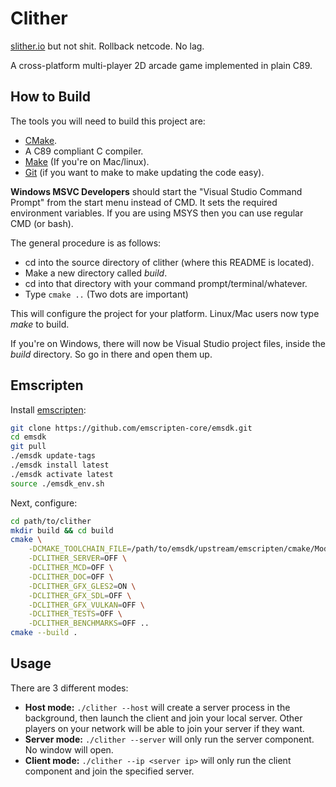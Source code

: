 # Clither
[slither.io](http://slither.io/) but not shit. Rollback netcode. No lag.

A cross-platform multi-player 2D arcade game implemented in plain C89.

## How to Build
The tools you will need to build this project are:
  + [CMake](http://www.cmake.org/).
  + A C89 compliant C compiler.
  + [Make](http://www.gnu.org/software/make/) (If you're on Mac/linux).
  + [Git](http://git-scm.com/) (if you want to make to make updating the code easy).

**Windows MSVC Developers** should start the "Visual Studio Command Prompt" from the
start menu instead of CMD. It sets the required environment variables. If you are
using MSYS then you can use regular CMD (or bash).

The general procedure is as follows:
  + cd into the source directory of clither (where this README is located).
  + Make a new directory called *build*.
  + cd into that directory with your command prompt/terminal/whatever.
  + Type ```cmake ..``` (Two dots are important)

This will configure the project for your platform. Linux/Mac users now type *make* to build.

If you're on Windows, there will now be Visual Studio project files, inside the *build*
directory. So go in there and open them up.

## Emscripten

Install [emscripten](https://emscripten.org/docs/getting_started/downloads.html#installation-instructions):
```sh
git clone https://github.com/emscripten-core/emsdk.git
cd emsdk
git pull
./emsdk update-tags
./emsdk install latest
./emsdk activate latest
source ./emsdk_env.sh
```

Next, configure:
```sh
cd path/to/clither
mkdir build && cd build
cmake \
    -DCMAKE_TOOLCHAIN_FILE=/path/to/emsdk/upstream/emscripten/cmake/Modules/Platform/Emscripten.cmake \
    -DCLITHER_SERVER=OFF \
    -DCLITHER_MCD=OFF \
    -DCLITHER_DOC=OFF \
    -DCLITHER_GFX_GLES2=ON \
    -DCLITHER_GFX_SDL=OFF \
    -DCLITHER_GFX_VULKAN=OFF \
    -DCLITHER_TESTS=OFF \
    -DCLITHER_BENCHMARKS=OFF ..
cmake --build .
```

## Usage

There are 3 different modes:
  + **Host mode:** ```./clither --host``` will create a server process in the background, then launch the client and join your local server. Other players on your network will be able to join your server if they want.
  + **Server mode:** ```./clither --server``` will only run the server component. No window will open.
  + **Client mode:** ```./clither --ip <server ip>``` will only run the client component and join the specified server.


